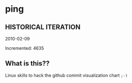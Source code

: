 # ping

## HISTORICAL ITERATION
2010-02-09

Incremented: 4635

## What is this?? 
Linux skills to hack the github commit visualization chart `;-)`
